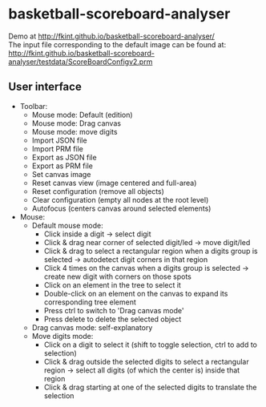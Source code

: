 basketball-scoreboard-analyser
==============================

Demo at http://fkint.github.io/basketball-scoreboard-analyser/ <br>
The input file corresponding to the default image can be found at: http://fkint.github.io/basketball-scoreboard-analyser/testdata/ScoreBoardConfigv2.prm

<h2>User interface</h2>
<ul>
<li>Toolbar:
<ul>
<li>Mouse mode: Default (edition)
<li>Mouse mode: Drag canvas
<li>Mouse mode: move digits
<li>Import JSON file
<li>Import PRM file
<li>Export as JSON file
<li>Export as PRM file
<li>Set canvas image
<li>Reset canvas view (image centered and full-area)
<li>Reset configuration (remove all objects)
<li>Clear configuration (empty all nodes at the root level)
<li>Autofocus (centers canvas around selected elements)
</ul>
</li>
<li>Mouse:
<ul>
<li>Default mouse mode:
<ul>
<li>Click inside a digit -> select digit
<li>Click & drag near corner of selected digit/led -> move digit/led
<li>Click & drag to select a rectangular region when a digits group is selected -> autodetect digit corners in that region
<li>Click 4 times on the canvas when a digits group is selected -> create new digit with corners on those spots
<li>Click on an element in the tree to select it
<li>Double-click on an element on the canvas to expand its corresponding tree element
<li>Press ctrl to switch to 'Drag canvas mode'
<li>Press delete to delete the selected object
</ul>
</li>
<li>Drag canvas mode: self-explanatory
<li>Move digits mode:
<ul>
<li>Click on a digit to select it (shift to toggle selection, ctrl to add to selection)
<li>Click & drag outside the selected digits to select a rectangular region -> select all digits (of which the center is) inside that region
<li>Click & drag starting at one of the selected digits to translate the selection
</ul>
</li>
</ul>
</li>



